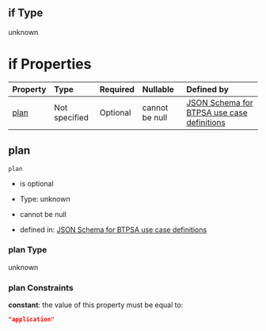 ## if Type

unknown

# if Properties

| Property      | Type          | Required | Nullable       | Defined by                                                                                                                                                                                                                                  |
| :------------ | :------------ | :------- | :------------- | :------------------------------------------------------------------------------------------------------------------------------------------------------------------------------------------------------------------------------------------ |
| [plan](#plan) | Not specified | Optional | cannot be null | [JSON Schema for BTPSA use case definitions](btpsa-usecase-properties-services-items-allof-1-then-allof-96-then-allof-0-if-properties-plan.md "undefined#/properties/services/items/allOf/1/then/allOf/96/then/allOf/0/if/properties/plan") |

## plan



`plan`

*   is optional

*   Type: unknown

*   cannot be null

*   defined in: [JSON Schema for BTPSA use case definitions](btpsa-usecase-properties-services-items-allof-1-then-allof-96-then-allof-0-if-properties-plan.md "undefined#/properties/services/items/allOf/1/then/allOf/96/then/allOf/0/if/properties/plan")

### plan Type

unknown

### plan Constraints

**constant**: the value of this property must be equal to:

```json
"application"
```
